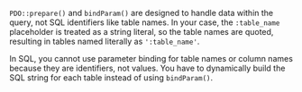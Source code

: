 `PDO::prepare()` and `bindParam()` are designed to handle data within the query, not SQL identifiers like table names. In your case, the `:table_name` placeholder is treated as a string literal, so the table names are quoted, resulting in tables named literally as `':table_name'`.

In SQL, you cannot use parameter binding for table names or column names because they are identifiers, not values. You have to dynamically build the SQL string for each table instead of using `bindParam()`.